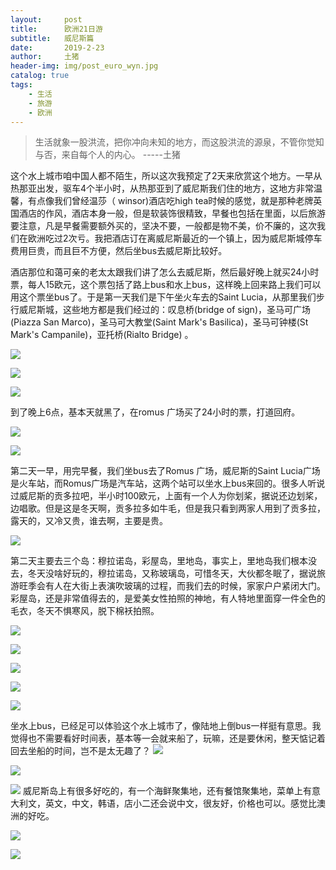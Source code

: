 ```yaml
---
layout:     post
title:      欧洲21日游
subtitle:   威尼斯篇
date:       2019-2-23
author:     土猪
header-img: img/post_euro_wyn.jpg
catalog: true
tags:
    - 生活
    - 旅游
    - 欧洲
---
```


> 生活就象一股洪流，把你冲向未知的地方，而这股洪流的源泉，不管你觉知与否，来自每个人的内心。 
> -----土猪



这个水上城市咱中国人都不陌生，所以这次我预定了2天来欣赏这个地方。一早从热那亚出发，驱车4个半小时，从热那亚到了威尼斯我们住的地方，这地方非常温馨，有点像我们曾经温莎（ winsor)酒店吃high tea时候的感觉，就是那种老牌英国酒店的作风，酒店本身一般，但是软装饰很精致，早餐也包括在里面，以后旅游要注意，凡是早餐需要额外买的，坚决不要，一般都是物不美，价不廉的，这次我们在欧洲吃过2次亏。我把酒店订在离威尼斯最近的一个镇上，因为威尼斯城停车费用巨贵，而且巨不方便，然后坐bus去威尼斯比较好。



酒店那位和蔼可亲的老太太跟我们讲了怎么去威尼斯，然后最好晚上就买24小时票，每人15欧元，这个票包括了路上bus和水上bus，这样晚上回来路上我们可以用这个票坐bus了。于是第一天我们是下午坐火车去的Saint Lucia，从那里我们步行威尼斯城，这些地方都是我们经过的：叹息桥(bridge of sign)，圣马可广场(Piazza San Marco)，圣马可大教堂(Saint Mark's Basilica)，圣马可钟楼(St Mark's Campanile)，亚托桥(Rialto Bridge) 。


![](https://cdn.steemitimages.com/DQmWoHmtUg74gM9qxgZ74PpwuLHt6T1tncy64PYv6oy3vW5/image.png)

![](https://cdn.steemitimages.com/DQmb159YV2QMZBLaECzsWjYRy6FYxXxjGjKaWHnaKLPERot/image.png)

![](https://cdn.steemitimages.com/DQmedSw3Rw1Z8gAwH9NLNCy4MRepXHPPuu2ZqCtNmyzQU7g/image.png)


到了晚上6点，基本天就黑了，在romus 广场买了24小时的票，打道回府。

![](https://cdn.steemitimages.com/DQmXred4gCFb8XsyuwPYhyjP9SEuYT77ZzUy13yacFze7jw/image.png)

![](https://cdn.steemitimages.com/DQmTNapLZZiUSvHcXcogRT9WhmvUsUuGFSDcEybEGHzXxZZ/image.png)

第二天一早，用完早餐，我们坐bus去了Romus 广场，威尼斯的Saint Lucia广场是火车站，而Romus广场是汽车站，这两个站可以坐水上bus来回的。很多人听说过威尼斯的贡多拉吧，半小时100欧元，上面有一个人为你划桨，据说还边划桨，边唱歌。但是这是冬天啊，贡多拉多如牛毛，但是我只看到两家人用到了贡多拉，露天的，又冷又贵，谁去啊，主要是贵。

![](https://cdn.steemitimages.com/DQmRjhb7vhqVunShRTBLwatoJHUcBXR3Epa2s3VzG6N6Ahj/image.png)


第二天主要去三个岛：穆拉诺岛，彩屋岛，里地岛，事实上，里地岛我们根本没去，冬天没啥好玩的，穆拉诺岛，又称玻璃岛，可惜冬天，大伙都冬眠了，据说旅游旺季会有人在大街上表演吹玻璃的过程，而我们去的时候，家家户户紧闭大门。彩屋岛，还是非常值得去的，是爱美女性拍照的神地，有人特地里面穿一件全色的毛衣，冬天不惧寒风，脱下棉袄拍照。

![](https://cdn.steemitimages.com/DQmbH591J5vVtQjB9hZm1ifS1kBXAVTpUaMmP4RrssFMwK8/image.png)

![](https://cdn.steemitimages.com/DQmZhXgEWLKTjSsUHNKNHFYkSCtjYrkAPmPu4Ta7kMRamUU/image.png)

![](https://cdn.steemitimages.com/DQmaRuSTAgHKzV2Fbts71SiTyYQw1LfPS9oPz6Xs1eqLvob/image.png)

![](https://cdn.steemitimages.com/DQmQsW1yzvuL1Upsvpa3TBUSU5xrMsg8KFZzZ3ft7u5hbrC/image.png)

![](https://cdn.steemitimages.com/DQmQsN8TB9hnSbNkBXWUUycs5a1pJvaWGX3gEg2i6kM9LV3/image.png)

坐水上bus，已经足可以体验这个水上城市了，像陆地上倒bus一样挺有意思。我觉得也不需要看好时间表，基本等一会就来船了，玩嘛，还是要休闲，整天惦记着回去坐船的时间，岂不是太无趣了？
![](https://cdn.steemitimages.com/DQmSYrs5YQfUmD1jk7HpvWgzBy2K414nhs5XMNip5Dstdd1/image.png)

![](https://cdn.steemitimages.com/DQmTVDsuVkvjZEos71VuRAoyDjQd2pWxrhPMrCKdNBiXv1t/image.png)

![](https://cdn.steemitimages.com/DQmVsvGG5cZ7unKgtm5gRF1NsTFXK2dFMkXK8236wE3PSpz/image.png)
威尼斯岛上有很多好吃的，有一个海鲜聚集地，还有餐馆聚集地，菜单上有意大利文，英文，中文，韩语，店小二还会说中文，很友好，价格也可以。感觉比澳洲的好吃。

![](https://cdn.steemitimages.com/DQmXZKN2qsiteBnzfD3UWVgf9JE3vBbkdnsUPSj9UgPYGUT/image.png)

![](https://cdn.steemitimages.com/DQmTF3yxkMxK2dosTXgjYXnbJtJmMBTjEm1xJP3PKjjF9Wk/image.png)